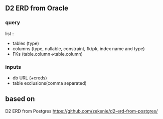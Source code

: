 ## D2 ERD from Oracle

### query
list :
 - tables (type)
 - columns (type, nullable, constraint, fk/pk, index name and type)
 - FKs (table.column->table.column)

### inputs
 - db URL (+creds)
 - table exclusions(comma separated)
   


## based on
D2 ERD from Postgres
https://github.com/zekenie/d2-erd-from-postgres/
